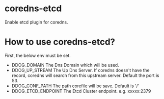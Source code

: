 # coredns-etcd
Enable etcd plugin for coredns. 

# How to use coredns-etcd?

First, the below env must be set. 

- DDOG_DOMAIN The Dns Domain which will be used.
- DDOG_UP_STREAM The Up Dns Server. If coredns doesn't have the record, coredns will search from this upstream server. Default the port is 53.
- DDOG_CONF_PATH The path corefile will be save. Default is '/'
- DDOG_ETCD_ENDPOINT The Etcd Cluster endpoint. e.g. xxxxx:2379

